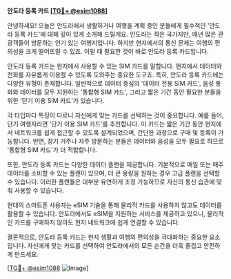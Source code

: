 **안도라 등록 카드 [[TG💪+ @esim1088](https://t.me/s/esim1088)]**

안녕하세요! 오늘은 안도라에서 생활하거나 여행을 계획 중인 분들에게 필수적인 '안도라 등록 카드'에 대해 깊이 있게 소개해 드릴게요. 안도라는 작은 국가지만, 매년 많은 관광객들이 방문하는 인기 있는 여행지입니다. 하지만 현지에서의 통신 문제는 여행의 편의성을 크게 떨어뜨릴 수 있죠. 이럴 때 필요한 것이 바로 안도라 등록 카드입니다.

안도라 등록 카드는 현지에서 사용할 수 있는 SIM 카드를 말합니다. 현지에서 데이터와 전화를 자유롭게 이용할 수 있도록 도와주는 중요한 도구죠. 특히, 안도라 등록 카드에는 다양한 유형이 존재합니다. 일반적으로 데이터 중심의 '데이터 전용 SIM 카드', 음성 통화와 데이터를 모두 지원하는 '통합형 SIM 카드', 그리고 짧은 기간 동안 필요한 분들을 위한 '단기 이용 SIM 카드'가 있습니다.

각 타입마다 특징이 다르니 자신에게 맞는 카드를 선택하는 것이 중요합니다. 예를 들어, 단기 여행자라면 '단기 이용 SIM 카드'를 추천합니다. 이 카드는 짧은 기간 동안 현지에서 네트워크를 쉽게 접근할 수 있도록 설계되었으며, 간단한 과정으로 구매 및 등록이 가능합니다. 반면, 장기 거주나 자주 방문하는 분들은 데이터와 음성을 모두 필요로 하므로 '통합형 SIM 카드'가 더 적합합니다.

또한, 안도라 등록 카드는 다양한 데이터 플랜을 제공합니다. 기본적으로 매일 또는 매주 데이터를 소비할 수 있는 플랜이 있으며, 더 큰 용량을 원하는 경우 고급 플랜을 선택할 수 있습니다. 이러한 플랜들은 대부분 유연하게 조정 가능하므로 자신의 통신 습관에 맞춰 사용할 수 있습니다.

현대의 스마트폰 사용자는 eSIM 기술을 통해 물리적 카드를 사용하지 않고도 데이터를 활용할 수 있습니다. 안도라에서도 eSIM을 지원하는 서비스를 제공하고 있으니, 물리적인 카드를 구매하지 않아도 현지 네트워크에 쉽게 연결할 수 있습니다.

결론적으로, 안도라 등록 카드는 현지 생활과 여행의 편의성을 극대화하는 중요한 요소입니다. 자신에게 맞는 카드를 선택하여 안도라에서의 모든 순간을 더욱 즐겁고 안전하게 만드세요.

[[TG💪+ @esim1088](https://t.me/s/esim1088) ![Image](https://i.postimg.cc/Y0z9fWf4/image.png)]